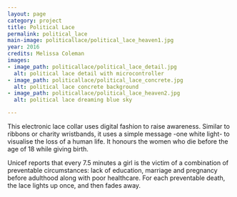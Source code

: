 ```yaml
---
layout: page
category: project
title: Political Lace
permalink: political_lace
main-image: politicallace/political_lace_heaven1.jpg
year: 2016
credits: Melissa Coleman
images:
- image_path: politicallace/political_lace_detail.jpg
  alt: political lace detail with microcontroller
- image_path: politicallace/political_lace_concrete.jpg
  alt: political lace concrete background
- image_path: politicallace/political_lace_heaven2.jpg
  alt: political lace dreaming blue sky

---
```


This electronic lace collar uses digital fashion to raise awareness. Similar to ribbons or charity wristbands, it uses a simple message -one white light- to visualise the loss of a human life. It honours the women who die before the age of 18 while giving birth.

Unicef reports that every 7.5 minutes a girl is the victim of a combination of preventable circumstances: lack of education, marriage and pregnancy before adulthood along with poor healthcare. For each preventable death, the lace lights up once, and then fades away.
